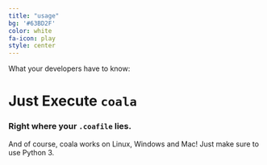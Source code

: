 ```yaml
---
title: "usage"
bg: '#63BD2F'
color: white
fa-icon: play
style: center
---
```


What your developers have to know:

# Just Execute `coala`

### Right where your `.coafile` lies.

And of course, coala works on Linux, Windows and Mac! Just make sure to use Python 3.
